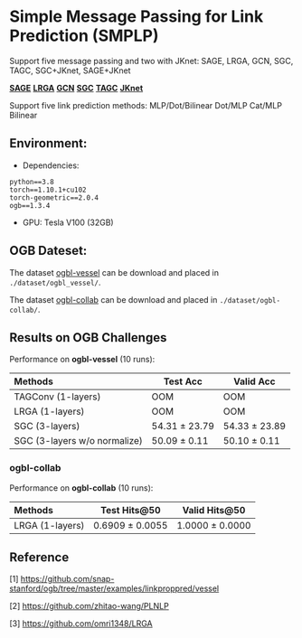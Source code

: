 # Simple Message Passing for Link Prediction (SMPLP)

Support five message passing and two with JKnet:
SAGE, LRGA, GCN, SGC, TAGC, SGC+JKnet, SAGE+JKnet

**[SAGE](https://arxiv.org/abs/1706.02216)**
**[LRGA](https://arxiv.org/abs/2006.07846)**
**[GCN](https://arxiv.org/abs/1609.02907)**
**[SGC](https://arxiv.org/pdf/1902.07153.pdf)**
**[TAGC](https://arxiv.org/abs/1710.10370)**
**[JKnet](https://arxiv.org/abs/1806.03536)**


Support five link prediction methods: MLP/Dot/Bilinear Dot/MLP Cat/MLP Bilinear


## Environment:

- Dependencies: 
```{bash}
python==3.8
torch==1.10.1+cu102
torch-geometric==2.0.4
ogb==1.3.4
```
- GPU: Tesla V100 (32GB)

## OGB Dateset:
The dataset [ogbl-vessel](https://ogb.stanford.edu/docs/linkprop/#ogbl-vessel) can be download and placed in `./dataset/ogbl_vessel/`.

The dataset [ogbl-collab](https://ogb.stanford.edu/docs/linkprop/#ogbl-collab) can be download and placed in `./dataset/ogbl-collab/`.


## Results on OGB Challenges
Performance on **ogbl-vessel** (10 runs):

| Methods   | Test Acc  | Valid Acc  |
|  :----  | ---- | ---- |
| TAGConv (1-layers) |  OOM | OOM  |
| LRGA (1-layers) |  OOM | OOM  |
| SGC (3-layers) |  54.31 ± 23.79 | 54.33 ± 23.89  |
| SGC (3-layers w/o normalize) |  50.09 ± 0.11 | 50.10 ± 0.11  |


### ogbl-collab

Performance on **ogbl-collab** (10 runs):

| Methods   |  Test Hits@50  | Valid Hits@50  |
|  :----  | ---- | ---- |
| LRGA (1-layers) |  0.6909 ± 0.0055  | 1.0000 ± 0.0000  |


## Reference
[1] https://github.com/snap-stanford/ogb/tree/master/examples/linkproppred/vessel

[2] https://github.com/zhitao-wang/PLNLP

[3] https://github.com/omri1348/LRGA


